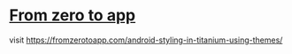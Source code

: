 # [From zero to app](https://fromzerotoapp.com)

visit https://fromzerotoapp.com/android-styling-in-titanium-using-themes/
